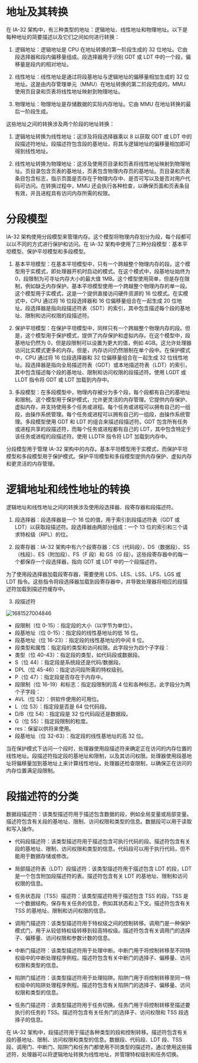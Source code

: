 # 地址及其转换

在 IA-32 架构中，有三种类型的地址：逻辑地址、线性地址和物理地址。以下是每种地址的简要描述以及它们之间如何进行转换：

1. 逻辑地址：逻辑地址是 CPU 在地址转换的第一阶段生成的 32 位地址。它由段选择器和段内偏移量组成。段选择器用于识别 GDT 或 LDT 中的一个段，偏移量是段内的相对地址。

2. 线性地址：线性地址是通过将段基地址与逻辑地址的偏移量相加生成的 32 位地址。这是由内存管理单元（MMU）在地址转换的第二阶段完成的。MMU 使用页目录和页表将线性地址映射到物理地址。

3. 物理地址：物理地址是存储数据的实际内存地址。它由 MMU 在地址转换的最后一阶段生成。

这些地址之间的转换涉及两个阶段的地址转换：

1. 逻辑地址转换为线性地址：这涉及将段选择器乘以 8 以获取 GDT 或 LDT 中的段描述符地址。段描述符包含段的基地址，将其与逻辑地址的偏移量相加即可得到线性地址。

2. 线性地址转换为物理地址：这涉及使用页目录和页表将线性地址映射到物理地址。页目录包含页表的基地址，页表包含物理内存页的基地址。页目录和页表条目包含标志，指示页面是否存在于物理内存中、是否可写以及是否对用户代码可访问。在转换过程中，MMU 还会执行各种检查，以确保页面和页表条目有效，并且进程具有访问内存所需的权限。

# 分段模型

IA-32 架构使用分段模型来管理内存。这个模型将物理内存划分为段，每个段都可以以不同的方式进行保护和访问。在 IA-32 架构中使用了三种分段模型：基本平坦模型、保护平坦模型和多段模型。

1. 基本平坦模型：在基本平坦模型中，只有一个跨越整个物理内存的段。这个模型用于实模式，即处理器开机时启动的模式。在这个模式中，段基地址始终为 0，段限制为可寻址内存大小的最大值 1MB。这个模型使用简单，但是存在限制，例如缺乏内存保护。基本平坦模型使用一个跨越整个物理内存的单一段。这个模型用于实模式，这是一个提供直接访问硬件资源的 16 位模式。在实模式中，CPU 通过将 16 位段选择器和 16 位偏移量组合在一起生成 20 位地址。段选择器是指向段描述符表（SDT）的索引，其中包含描述每个段的基地址、限制和访问权限的段描述符。

2. 保护平坦模型：在保护平坦模型中，同样只有一个跨越整个物理内存的段。但是，这个模型用于保护模式，提供了内存保护和虚拟内存。在这个模型中，段基地址仍然为 0，但是段限制可以设置为更大的值，例如 4GB。这允许处理器访问比实模式更多的内存。但是，内存访问仍然限制在单个段中。在保护模式中，CPU 通过将 16 位段选择器和 32 位偏移量组合在一起生成 32 位线性地址。段选择器是指向全局描述符表（GDT）或本地描述符表（LDT）的索引，其中包含描述每个段的基地址、限制和访问权限的段描述符。使用 LGDT 或 LLDT 指令将 GDT 或 LDT 加载到内存中。

3. 多段模型：在多段模型中，物理内存被分为多个段，每个段都有自己的基地址和限制。这个模型用于保护模式，允许更灵活的内存管理。它提供内存保护、虚拟内存，并支持使用多个任务或进程。每个任务或进程可以拥有自己的一组段，由操作系统管理。每个任务或进程可以拥有自己的一组段，由操作系统管理。多段模型使用 GDT 和 LDT 的组合来描述段描述符。GDT 包含所有任务或进程共享的段描述符，而每个任务或进程都有自己的 LDT，其中包含特定于该任务或进程的段描述符。使用 LLDTR 指令将 LDT 加载到内存中。

分段模型用于管理 IA-32 架构中的内存。基本平坦模型用于实模式，而保护平坦模型和多段模型用于保护模式。保护平坦模型和多段模型提供内存保护、虚拟内存和更灵活的内存管理。

# 逻辑地址和线性地址的转换

逻辑地址和线性地址之间的转换涉及使用段选择器、段寄存器和段描述符。

1. 段选择器：段选择器是一个 16 位的值，用于索引到段描述符表（GDT 或 LDT）以获取段描述符。段选择器由两部分组成：一个 13 位的索引和三个请求特权级（RPL）的位。

2. 段寄存器：IA-32 架构中有六个段寄存器：CS（代码段）、DS（数据段）、SS（栈段）、ES（附加段）、FS（F 段）和 GS（G 段）。这些段寄存器中的每一个都保存一个段选择器，指向 GDT 或 LDT 中的一个段描述符。

为了使用段选择器加载段寄存器，需要使用 LDS、LES、LSS、LFS、LGS 或 LDT 指令。这些指令将段选择器加载到段寄存器中，并导致处理器将相应的段描述符加载到描述符缓存中。

3. 段描述符

![1681527004846](image/reading_note2/1681527004846.png)


- 段限制（位 0-15）：指定段的大小（以字节为单位）。
- 段基地址（位 0-15）：指定段的线性基地址的低 16 位。
- 段基地址（位 16-23）：指定段的线性基地址的中间 8 位。
- 段类型和属性：指定段的类型和访问权限。此字段分为四个子字段：
- 类型（位 40-43）：指定段的类型，如代码段或数据段。
- S（位 44）：指定段是系统段还是代码/数据段。
- DPL（位 45-46）：指定访问段所需的特权级别。
- P（位 47）：指定段是否存在于内存中。
- 段限制（位 16-19）和标志：指定段限制的高 4 位和各种标志。此字段分为两个子字段：
- AVL（位 52）：供软件使用的可用位。
- L（位 53）：指定段是否是 64 位代码段。
- D/B（位 54）：指定段是 32 位代码段还是数据段。
- G（位 55）：指定段限制的粒度。
- res：保留以供将来使用。
- 段基地址（位 32-63）：指定段的线性基地址的高 32 位。


当在保护模式下访问一个段时，处理器使用段描述符来确定正在访问的内存位置的线性地址。段描述符指定段的基地址和限制，以及其访问权限。处理器使用段基地址将偏移量加到基地址上来计算线性地址。处理器还检查限制，以确保正在访问的内存位置满足段限制。


# 段描述符的分类

数据段描述符：该类型描述符用于描述包含数据的段，例如全局变量或局部变量。描述符包含有关段的基地址、限制、访问权限和类型的信息。数据段可以用于读取和写入操作。

- 代码段描述符：该类型描述符用于描述包含可执行代码的段。描述符包含有关段的基地址、限制、访问权限和类型的信息。代码段可以用于执行代码，但不能用于数据存储或修改。

- 局部描述符表（LDT）段描述符：该类型描述符用于描述包含 LDT 的段，LDT 是一个包含附加段描述符的表。描述符包含有关 LDT 的基地址、限制和访问权限的信息。

- 任务状态段（TSS）描述符：该类型描述符用于描述包含 TSS 的段，TSS 是一个数据结构，保存有关任务的信息，例如其状态和上下文。描述符包含有关 TSS 的基地址、限制和访问权限的信息。

- 调用门描述符：该类型描述符用于特权级之间的控制转移。调用门是一种保护模式门，用于从较低特权级转移到较高特权级。描述符包含有关调用门的选择子、偏移量、访问权限和参数计数的信息。

- 中断门描述符：该类型描述符用于处理中断。中断门用于将控制转移至不同特权级中的中断处理程序例程。描述符包含有关中断门的选择子、偏移量、访问权限和类型的信息。

- 陷阱门描述符：该类型描述符用于处理陷阱。陷阱门用于将控制转移至同一特权级中的陷阱处理程序例程。描述符包含有关陷阱门的选择子、偏移量、访问权限和类型的信息。

- 任务门描述符：该类型描述符用于任务切换。任务门用于将控制转移至描述要执行的任务的 TSS。描述符包含有关任务门的选择子、访问权限和 TSS 段选择子的信息。

在 IA-32 架构中，段描述符用于描述各种类型的段和控制转移。描述符包含有关段的基地址、限制、访问权限和类型的信息。数据段、代码段、LDT 段、TSS 段、调用门、中断门、陷阱门和任务门都使用不同类型的描述符。通过使用这些描述符，处理器可以将逻辑地址转换为线性地址，并管理特权级别和任务切换。

